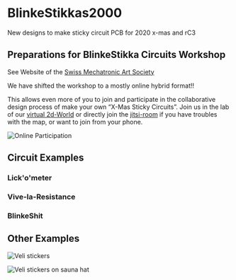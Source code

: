 # BlinkeStikkas2000
New designs to make sticky circuit PCB for 2020 x-mas and rC3

## Preparations for BlinkeStikka Circuits Workshop

See Website of the [Swiss Mechatronic Art Society](https://mechatronicart.ch/x-mas-sticky-circuits-workshop/)

We have shifted the workshop to a mostly online hybrid format!!

This allows even more of you to join and participate in the collaborative design process of make your own “X-Mas Sticky Circuits”. Join us in the lab of our [virtual 2d-World](https://play.wa-test.rc3.cccv.de/_/global/digitalegesellschaft.github.io/workadventure-map-bitwaescherei/main.json) or directly join the [jitsi-room](https://jitsi-test.rc3.cccv.de/aetzCam) if you have troubles with the map, or want to join from your phone.

![Online Participation](https://github.com/sgmk/BlinkeStikkas2000/raw/main/aetzen_as_a_service.jpg)

## Circuit Examples

### Lick'o'meter

### Vive-la-Resistance

### BlinkeShit


## Other Examples

![Veli stickers](https://github.com/sgmk/BlinkeStikkas2000/raw/main/photos/BlinkeStikka_Veli.jpg)

![Veli stickers on sauna hat](https://github.com/sgmk/BlinkeStikkas2000/raw/main/photos/BlinkeStikka_colored.jpg)
